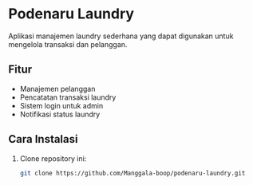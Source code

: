 # Podenaru Laundry

Aplikasi manajemen laundry sederhana yang dapat digunakan untuk mengelola transaksi dan pelanggan.

## Fitur
- Manajemen pelanggan
- Pencatatan transaksi laundry
- Sistem login untuk admin
- Notifikasi status laundry

## Cara Instalasi

1. Clone repository ini:
   ```bash
   git clone https://github.com/Manggala-boop/podenaru-laundry.git
